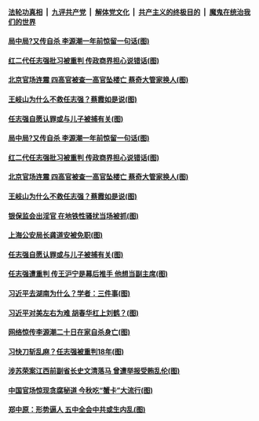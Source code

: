 ####  [法轮功真相](../../../../basic/blob/master/README.md?t=09241602) &nbsp;|&nbsp; [九评共产党](../../../../9ping.md/blob/master/README.md?t=09241602) &nbsp;|&nbsp; [解体党文化](../../../../jtdwh.md/blob/master/README.md?t=09241602)  &nbsp;|&nbsp; [共产主义的终极目的](../../../../gczydzjmd.md/blob/master/README.md?t=09241602) &nbsp;|&nbsp; [魔鬼在统治我们的世界](../../../../mgztzwmdsj.md/blob/master/README.md?t=09241602) 

#### [局中局?又传自杀 李源潮一年前惊留一句话(图)](../pages/p2/947039.md?t=09241602) 

#### [红二代任志强批习被重判 传政商界担心说错话(图)](../pages/p2/947096.md?t=09241602) 

#### [北京官场连震 四高官被查一高官坠楼亡 蔡奇大管家换人(图)](../pages/p2/947091.md?t=09241602) 

#### [王岐山为什么不救任志强？蔡霞如是说(图)](../pages/p2/947082.md?t=09241602) 


#### [任志强自愿认罪或与儿子被捕有关(图)](../pages/p2/946987.md?t=09241602) 

#### [局中局?又传自杀 李源潮一年前惊留一句话(图)](../pages/p2/947039.md?t=09241602) 

#### [红二代任志强批习被重判 传政商界担心说错话(图)](../pages/p2/947096.md?t=09241602) 

#### [北京官场连震 四高官被查一高官坠楼亡 蔡奇大管家换人(图)](../pages/p2/947091.md?t=09241602) 

#### [王岐山为什么不救任志强？蔡霞如是说(图)](../pages/p2/947082.md?t=09241602) 

#### [银保监会出淫官 在地铁性骚扰当场被抓(图)](../pages/p2/947020.md?t=09241602) 



#### [上海公安局长龚道安被免职(图)](../pages/p2/947004.md?t=09241602) 

#### [任志强自愿认罪或与儿子被捕有关(图)](../pages/p2/946987.md?t=09241602) 

#### [任志强遭重判 传王沪宁是幕后推手 他想当副主席(图)](../pages/p2/946994.md?t=09241602) 

#### [习近平去湖南为什么？学者：三件事(图)](../pages/p2/946916.md?t=09241602) 


#### [习近平对美左右为难 胡春华杠上刘鹤？(图)](../pages/p2/946911.md?t=09241602) 



#### [网络惊传李源潮二十日在家自杀身亡(图)](../pages/p2/946879.md?t=09241602) 

#### [习快刀斩乱麻？任志强被重判18年(图)](../pages/p2/946883.md?t=09241602) 

#### [涉苏荣案江西前副省长史文清落马 曾遭举报受贿乱伦(图)](../pages/p2/946816.md?t=09241602) 

#### [中国官场惊现贪腐秘道 今秋吃“蟹卡”大流行(图)](../pages/p2/946854.md?t=09241602) 

#### [郑中原：形势逼人 五中全会中共或生内乱(图)](../pages/p2/946803.md?t=09241602) 

